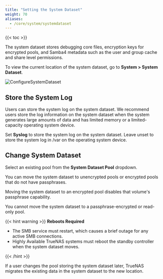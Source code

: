 ```yaml
---
title: "Setting the System Dataset"
weight: 70
aliases:
  - /core/system/systemdataset
---
```


{{< toc >}}

The system dataset stores debugging core files, encryption keys for encrypted pools, and Samba4 metadata such as the user and group cache and share level permissions.

To view the current location of the system dataset, go to **System > System Dataset**.

![ConfigureSystemDataset](/images/CORE/12.0/ConfigureSystemDataset.png "Configure System Dataset")

## Store the System Log

Users can store the system log on the system dataset.
We recommend users store the log information on the system dataset when the system generates large amounts of data and has limited memory or a limited-capacity operating system device.

Set **Syslog** to store the system log on the system dataset.
Leave unset to store the system log in <file>/var</file> on the operating system device.

## Change System Dataset

Select an existing pool from the **System Dataset Pool** dropdown.

You can move the system dataset to unencrypted pools or encrypted pools that do not have passphrases.

Moving the system dataset to an encrypted pool disables that volume's passphrase capability.

You cannot move the system dataset to a passphrase-encrypted or read-only pool.

{{< hint warning >}}
**Reboots Required**

* The SMB service must restart, which causes a brief outage for any active SMB connections.
* Highly Available TrueNAS systems must reboot the standby controller when the system dataset moves.

{{< /hint >}}

If a user changes the pool storing the system dataset later, TrueNAS migrates the existing data in the system dataset to the new location.